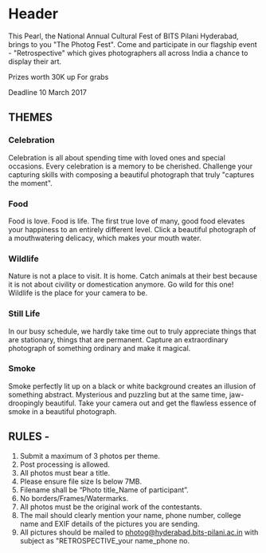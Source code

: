 <!-- TITLE: Restrospective -->
<!-- SUBTITLE: A quick summary of Restrospective -->

# Header
This Pearl, the National Annual Cultural Fest of BITS Pilani Hyderabad, brings to you "The Photog Fest". Come and participate in our flagship event - "Retrospective" which gives photographers all across India a chance to display their art.

Prizes worth 30K up For grabs

Deadline 10 March 2017

## THEMES

### Celebration

Celebration is all about spending time with loved ones and special occasions. Every celebration is a memory to be cherished. Challenge your capturing skills with composing a beautiful photograph that truly "captures the moment".

### Food

Food is love. Food is life. The first true love of many, good food elevates your happiness to an entirely different level. Click a beautiful photograph of a mouthwatering delicacy, which makes your mouth water.

### Wildlife

Nature is not a place to visit. It is home. Catch animals at their best because it is not about civility or domestication anymore. Go wild for this one! Wildlife is the place for your camera to be.

### Still Life

In our busy schedule, we hardly take time out to truly appreciate things that are stationary, things that are permanent. Capture an extraordinary photograph of something ordinary and make it magical.

### Smoke

Smoke perfectly lit up on a black or white background creates an illusion of something abstract. Mysterious and puzzling but at the same time, jaw-droopingly beautiful. Take your camera out and get the flawless essence of smoke in a beautiful photograph.

## RULES -

1. Submit a maximum of 3 photos per theme.
2. Post processing is allowed.
3.  All photos must bear a title.
4.  Please ensure file size Is below 7MB.
5.  Filename shall be “Photo title_Name of participant”.
6.  No borders/Frames/Watermarks.
7.  All photos must be the original work of the contestants.
8.  The mail should clearly mention your name, phone number, college name and EXIF details of the pictures you are sending.
9.  All pictures should be mailed to photog@hyderabad.bits-pilani.ac.in with subject as "RETROSPECTIVE_your name_phone no.